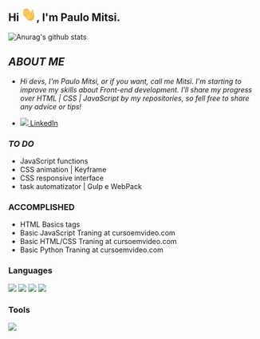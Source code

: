 ## Hi <img src="https://raw.githubusercontent.com/ABSphreak/ABSphreak/master/gifs/Hi.gif" width="30px">, I'm Paulo Mitsi.

![Anurag's github stats](https://github-readme-stats.vercel.app/api?username=PauloMitsi&theme=vue-dark&show_icons=true)

## ***ABOUT ME***
- *Hi devs, I'm Paulo Mitsi, or if you want, call me Mitsi. I'm starting to improve my skills about Front-end development. I'll share my progress over HTML | CSS | JavaScript by my repositories, so fell free to share any advice or tips!*

- <a href="https://www.linkedin.com/in/paulomitsi/" target="_blank"><img src="https://cdn4.iconfinder.com/data/icons/social-messaging-ui-color-shapes-2-free/128/social-linkedin-circle-512.png" width="13px" > LinkedIn</a>

### *TO DO*
- JavaScript functions
- CSS animation | Keyframe
- CSS responsive interface
- task automatizator | Gulp e WebPack
 
### ACCOMPLISHED
- HTML Basics tags
- Basic JavaScript Traning at cursoemvideo.com
- Basic HTML/CSS Traning at cursoemvideo.com
- Basic Python Traning at cursoemvideo.com
 
### Languages
<img src="https://upload.wikimedia.org/wikipedia/commons/6/6a/JavaScript-logo.png" width="25px"> <img src="https://logodownload.org/wp-content/uploads/2016/10/html5-logo-8.png" width="22px"> <img src="https://cdn4.iconfinder.com/data/icons/social-media-logos-6/512/121-css3-512.png" width="26px"> <img src="https://upload.wikimedia.org/wikipedia/commons/thumb/c/c3/Python-logo-notext.svg/768px-Python-logo-notext.svg.png" width="25px">

### Tools

<img src='https://sass-lang.com/assets/img/styleguide/color-1c4aab2b.png' width="40px">
